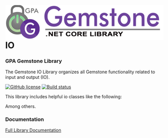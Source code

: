 <img align="right" src="img/gemstone-wide-600.png" alt="gemstone logo">

# IO
### GPA Gemstone Library

The Gemstone IO Library organizes all Gemstone functionality related to input and output (IO).

[![GitHub license](https://img.shields.io/github/license/gemstone/io?color=4CC61E)](https://github.com/gemstone/io/blob/master/LICENSE)
[![Build status](https://ci.appveyor.com/api/projects/status/iv4bx8r22amt5tbv?svg=true)](https://ci.appveyor.com/project/ritchiecarroll/io)

This library includes helpful io classes like the following:


Among others.

### Documentation
[Full Library Documentation](https://gemstone.github.io/io/help)

